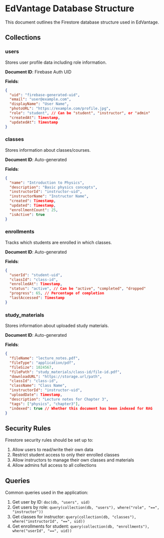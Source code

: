 # EdVantage Database Structure

This document outlines the Firestore database structure used in EdVantage.

## Collections

### users

Stores user profile data including role information.

**Document ID**: Firebase Auth UID

**Fields**:
```json
{
  "uid": "firebase-generated-uid",
  "email": "user@example.com",
  "displayName": "User Name",
  "photoURL": "https://example.com/profile.jpg",
  "role": "student", // Can be "student", "instructor", or "admin"
  "createdAt": Timestamp,
  "updatedAt": Timestamp
}
```

### classes

Stores information about classes/courses.

**Document ID**: Auto-generated

**Fields**:
```json
{
  "name": "Introduction to Physics",
  "description": "Basic physics concepts",
  "instructorId": "instructor-uid",
  "instructorName": "Instructor Name",
  "created": Timestamp,
  "updated": Timestamp,
  "enrollmentCount": 25,
  "isActive": true
}
```

### enrollments

Tracks which students are enrolled in which classes.

**Document ID**: Auto-generated

**Fields**:
```json
{
  "userId": "student-uid",
  "classId": "class-id",
  "enrolledAt": Timestamp,
  "status": "active", // Can be "active", "completed", "dropped"
  "progress": 65, // Percentage of completion
  "lastAccessed": Timestamp
}
```

### study_materials

Stores information about uploaded study materials.

**Document ID**: Auto-generated

**Fields**:
```json
{
  "fileName": "lecture_notes.pdf",
  "fileType": "application/pdf",
  "fileSize": 1024567,
  "filePath": "study_materials/class-id/file-id.pdf",
  "downloadURL": "https://storage.url/path",
  "classId": "class-id",
  "className": "Class Name",
  "instructorId": "instructor-uid",
  "uploadDate": Timestamp,
  "description": "Lecture notes for Chapter 3",
  "tags": ["physics", "chapter3"],
  "indexed": true // Whether this document has been indexed for RAG
}
```

## Security Rules

Firestore security rules should be set up to:

1. Allow users to read/write their own data
2. Restrict student access to only their enrolled classes
3. Allow instructors to manage their own classes and materials
4. Allow admins full access to all collections

## Queries

Common queries used in the application:

1. Get user by ID: `doc(db, "users", uid)`
2. Get users by role: `query(collection(db, "users"), where("role", "==", "instructor"))`
3. Get classes for instructor: `query(collection(db, "classes"), where("instructorId", "==", uid))`
4. Get enrollments for student: `query(collection(db, "enrollments"), where("userId", "==", uid))`
